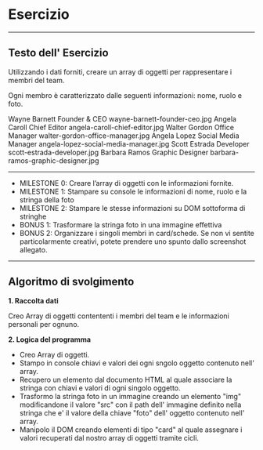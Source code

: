 # Esercizio 

---

## Testo dell' Esercizio

Utilizzando i dati forniti, creare un array di oggetti per rappresentare i membri del team.

Ogni membro è caratterizzato dalle seguenti informazioni: nome, ruolo e foto.

Wayne Barnett	Founder & CEO	        wayne-barnett-founder-ceo.jpg
Angela Caroll	Chief Editor	        angela-caroll-chief-editor.jpg
Walter Gordon	Office Manager	        walter-gordon-office-manager.jpg
Angela Lopez	Social Media Manager	angela-lopez-social-media-manager.jpg
Scott Estrada	Developer	            scott-estrada-developer.jpg
Barbara Ramos	Graphic Designer	    barbara-ramos-graphic-designer.jpg

---

- MILESTONE 0:
Creare l’array di oggetti con le informazioni fornite.
- MILESTONE 1:
Stampare su console le informazioni di nome, ruolo e la stringa della foto
- MILESTONE 2:
Stampare le stesse informazioni su DOM sottoforma di stringhe
- BONUS 1:
Trasformare la stringa foto in una immagine effettiva
- BONUS 2:
Organizzare i singoli membri in card/schede. Se non vi sentite particolarmente creativi, potete prendere uno spunto dallo screenshot allegato.

---

## Algoritmo di svolgimento

**1. Raccolta dati**

Creo Array di oggetti contententi i membri del team e le informazioni personali per ognuno.

**2. Logica del programma**

- Creo Array di oggetti.
- Stampo in console chiavi e valori dei ogni sngolo oggetto contenuto nell' array.
- Recupero un elemento dal documento HTML al quale associare la stringa con chiavi e valori di ogni singolo oggetto.
- Trasformo la stringa foto in un immagine creando un elemento "img" modificandone il valore "src" con il path dell' immagine definito nella stringa che e' il valore della chiave "foto" dell' oggetto contenuto nell' array.
- Manipolo il DOM creando elementi di tipo "card" al quale assegnare i valori recuperati dal nostro array di oggetti tramite cicli.


